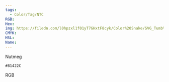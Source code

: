 ```yaml
---
tags:
  - Color/Tag/NTC
RGB:
Hex:
img: https://filedn.com/l0hpzxl1f01yT7GHxtF8cyk/Color%20Snake/SVG_Tumb%20Mass%20No%20Name/81422C.svg
CMYK:
HSL:
Name:
---
```

Nutmeg
```palette
#81422C
```
RGB
